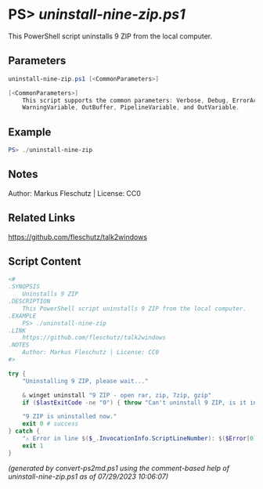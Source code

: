 PS> *uninstall-nine-zip.ps1*
====================

This PowerShell script uninstalls 9 ZIP from the local computer.

Parameters
----------
```powershell
uninstall-nine-zip.ps1 [<CommonParameters>]

[<CommonParameters>]
    This script supports the common parameters: Verbose, Debug, ErrorAction, ErrorVariable, WarningAction, 
    WarningVariable, OutBuffer, PipelineVariable, and OutVariable.
```

Example
-------
```powershell
PS> ./uninstall-nine-zip

```

Notes
-----
Author: Markus Fleschutz | License: CC0

Related Links
-------------
https://github.com/fleschutz/talk2windows

Script Content
--------------
```powershell
<#
.SYNOPSIS
	Uninstalls 9 ZIP
.DESCRIPTION
	This PowerShell script uninstalls 9 ZIP from the local computer.
.EXAMPLE
	PS> ./uninstall-nine-zip
.LINK
	https://github.com/fleschutz/talk2windows
.NOTES
	Author: Markus Fleschutz | License: CC0
#>

try {
	"Uninstalling 9 ZIP, please wait..."

	& winget uninstall "9 ZIP - open rar, zip, 7zip, gzip"
	if ($lastExitCode -ne "0") { throw "Can't uninstall 9 ZIP, is it installed?" }

	"9 ZIP is uninstalled now."
	exit 0 # success
} catch {
	"⚠️ Error in line $($_.InvocationInfo.ScriptLineNumber): $($Error[0])"
	exit 1
}
```

*(generated by convert-ps2md.ps1 using the comment-based help of uninstall-nine-zip.ps1 as of 07/29/2023 10:06:07)*
